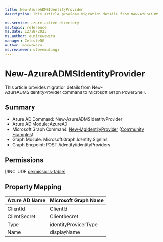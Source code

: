 ```yaml
---
title: New-AzureADMSIdentityProvider
description: This article provides migration details from New-AzureADMSIdentityProvider command to Microsoft Graph PowerShell.

ms.service: azure-active-directory
ms.topic: reference
ms.date: 12/28/2023
ms.author: eunicewaweru
manager: CelesteDG
author: msewaweru
ms.reviewer: stevemutungi
---
```


# New-AzureADMSIdentityProvider

This article provides migration details from New-AzureADMSIdentityProvider command to Microsoft Graph PowerShell.

## Summary

+ Azure AD Command: [New-AzureADMSIdentityProvider](/powershell/module/azuread/new-azureadmsidentityprovider)
+ Azure AD Module: AzureAD
+ Microsoft Graph Command: [New-MgIdentityProvider](/powershell/module/microsoft.graph.identity.signins/new-mgidentityprovider) ([Community Examples](https://github.com/orgs/msgraph/discussions?discussions_q=New-MgIdentityProvider))
+ Graph Module: Microsoft.Graph.Identity.SignIns
+ Graph Endpoint: POST /identity/identityProviders

## Permissions

[!INCLUDE [permissions-table](~/graphref/api-reference/v1.0/includes/permissions/identitycontainer-post-identityproviders-permissions.md)]

## Property Mapping

|Azure AD Name|Microsoft Graph Name|
|---|---|
|ClientId|ClientId|
|ClientSecret|ClientSecret|
|Type|identityProviderType|
|Name|displayName|